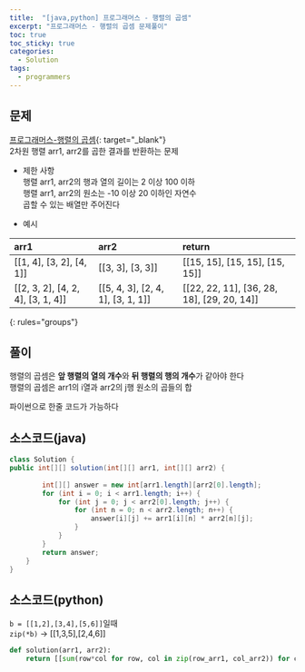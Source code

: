 ```yaml
---
title:  "[java,python] 프로그래머스 - 행렬의 곱셈"
excerpt: "프로그래머스 - 행렬의 곱셈 문제풀이"
toc: true
toc_sticky: true
categories:
  - Solution
tags:
  - programmers
---
```

## 문제  
[프로그래머스-행렬의 곱셈](https://programmers.co.kr/learn/courses/30/lessons/68645?language=java){: target="_blank"}  
2차원 행렬 arr1, arr2를 곱한 결과를 반환하는 문제  

* 제한 사항  
행렬 arr1, arr2의 행과 열의 길이는 2 이상 100 이하  
행렬 arr1, arr2의 원소는 -10 이상 20 이하인 자연수  
곱할 수 있는 배열만 주어진다  

* 예시  


| arr1 | arr2 | return |
|:--------|:-------|:--------|
| [[1, 4], [3, 2], [4, 1]] | [[3, 3], [3, 3]] | [[15, 15], [15, 15], [15, 15]] |
| [[2, 3, 2], [4, 2, 4], [3, 1, 4]] | [[5, 4, 3], [2, 4, 1], [3, 1, 1]] | [[22, 22, 11], [36, 28, 18], [29, 20, 14]] |
{: rules="groups"}


## 풀이  
행렬의 곱셈은 **앞 행렬의 열의 개수**와 **뒤 행렬의 행의 개수**가 같아야 한다  
행렬의 곱셈은 arr1의 i열과 arr2의 j행 원소의 곱들의 합  


파이썬으로 한줄 코드가 가능하다  

## 소스코드(java)  
```java
class Solution {
public int[][] solution(int[][] arr1, int[][] arr2) {
		
		int[][] answer = new int[arr1.length][arr2[0].length];
		for (int i = 0; i < arr1.length; i++) {
			for (int j = 0; j < arr2[0].length; j++) {
				for (int n = 0; n < arr2.length; n++) {
					answer[i][j] += arr1[i][n] * arr2[n][j];
				}
			}
		}
		return answer;
	}
}
```


## 소스코드(python)  
`b = [[1,2],[3,4],[5,6]]`일때  
`zip(*b)` -> [[1,3,5],[2,4,6]]  
```python
def solution(arr1, arr2):
    return [[sum(row*col for row, col in zip(row_arr1, col_arr2)) for col_arr2 in zip(*arr2)] for row_arr1 in arr1]
```